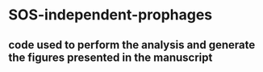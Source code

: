 # SOS-independent-prophages

## code used to perform the analysis and generate the figures presented in the manuscript
